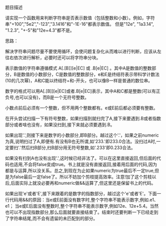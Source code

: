 题目描述

请实现一个函数用来判断字符串是否表示数值（包括整数和小数）。例如，字符串"+100","5e2","-123","3.1416"和"-1E-16"都表示数值。 但是"12e", "1a3.14", "1.2.3", "+-5"和"12e+4.3"都不是。

思路：

解决字符串问题尽量不要使用循环，会使问题复杂化从而难以进行判断，应该从左往右依次进行解析，必要时还可以将字符串分块。

表示数值的字符串遵循模式 A[.[B]][e|EC] 或 .B[e|EC] 。其中A是数值的整数部分，B是数值的小数部分，C是数值的整数部分，e和E是终结符表示带科学计数法(10的几次幂)，A和C能以终结符+和-开头，也可以像B一样是普通的数位串。

数字的格式可以用A[.[B]][e|EC]或者.B[e|EC]表示，其中A和C都是整数(可以有正负号,也可以没有)，而B是一个无符号整数。

小数点前后必须有一个整数，但不用两个整数都有。e或E前后都必须要有整数。

在开头尝试扫描一下有符号整数，如果扫描到就扫完了A,接下来要遇到.B或者指数部分或者啥也没有，如果没扫到,接下来就必须要遇到.B。

如果出现'.',则接下来是数字的小数部分,即B部分。越过这个'.'，如果之前numeric为真,说明扫过了A,即便有.有没有B也无所谓,如'233.'即233.0合法。没扫过A时,一定要扫'.'然后扫B部分,扫B部分用无符号整数,如'.233'即0.233合法。

如果没有扫到A也没有出现'.',这时候已经非法了。可以在这里直接返回,但后面的代码也适用,不会将false变成true。书上就是没有直接返回,接着用后面的代码,因为都是与运算,所以没关系。总之,到现在为止如果numeric为true最后不一定true,但是为false最后一定false了。所以不妨加个剪枝提高效率。注意!加了这个剪枝以后,后面实际上就没必要再和numeric做&&运算了,但这里还是保留书上的代码。

如果出现'e'或者'E',接下来跟着的是数字的指数部分，越过这个'e'或者'E'。下面一行代码用&&的原因：当e或E前面没有数字时,整个字符串不能表示数字,例如.e1、e1；
当e或E后面没有整数时,整个字符串不能表示数字,例如12e、12e+5.4。当然也可以不出现指数部分,那么后面就要直接结束了。结束时还要判断一下已经走到了字符串结尾,而不会有遗留的未匹配到的部分。
